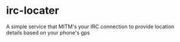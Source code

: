 irc-locater
===========

A simple service that MITM's your IRC connection to provide location details based on your phone's gps
